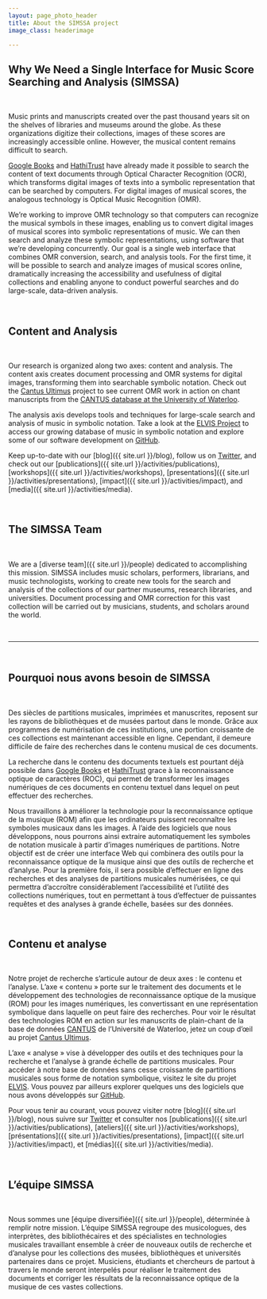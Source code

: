 ```yaml
---
layout: page_photo_header
title: About the SIMSSA project
image_class: headerimage

---
```

## Why We Need a Single Interface for Music Score Searching and Analysis (SIMSSA)

<br>  

Music prints and manuscripts created over the past thousand years sit on the shelves of libraries and museums around the globe. As these organizations digitize their collections, images of these scores are increasingly accessible online. However, the musical content remains difficult to search.

[Google Books](https://books.google.ca/) and [HathiTrust](https://www.hathitrust.org/) have already made it possible to search the content of text documents through Optical Character Recognition (OCR), which transforms digital images of texts into a symbolic representation that can be searched by computers. For digital images of musical scores, the analogous technology is Optical Music Recognition (OMR).

We’re working to improve OMR technology so that computers can recognize the musical symbols in these images, enabling us to convert digital images of musical scores into symbolic representations of music. We can then search and analyze these symbolic representations, using software that we’re developing concurrently. Our goal is a single web interface that combines OMR conversion, search, and analysis tools. For the first time, it will be possible to search and analyze images of musical scores online, dramatically increasing the accessibility and usefulness of digital collections and enabling anyone to conduct powerful searches and do large-scale, data-driven analysis.

<br>  

## Content and Analysis

<br>  

Our research is organized along two axes: content and analysis. The content axis creates document processing and OMR systems for digital images, transforming them into searchable symbolic notation. Check out the [Cantus Ultimus](http://cantus.simssa.ca/) project to see current OMR work in action on chant manuscripts from the [CANTUS database at the University of Waterloo](http://cantus.uwaterloo.ca/).

The analysis axis develops tools and techniques for large-scale search and analysis of music in symbolic notation. Take a look at the [ELVIS Project](http://elvisproject.ca/) to access our growing database of music in symbolic notation and explore some of our software development on [GitHub](https://github.com/DDMAL).

Keep up-to-date with our [blog]({{ site.url }}/blog), follow us on [Twitter](https://twitter.com/simssaproject), and check out our [publications]({{ site.url }}/activities/publications), [workshops]({{ site.url }}/activities/workshops), [presentations]({{ site.url }}/activities/presentations), [impact]({{ site.url }}/activities/impact), and [media]({{ site.url }}/activities/media).


<br>

## The SIMSSA Team

<br>

We are a [diverse team]({{ site.url }}/people) dedicated to accomplishing this mission. SIMSSA includes music scholars, performers, librarians, and music technologists, working to create new tools for the search and analysis of the collections of our partner museums, research libraries, and universities. Document processing and OMR correction for this vast collection will be carried out by musicians, students, and scholars around the world.

<br>  
<hr>  
<br>  

## Pourquoi nous avons besoin de SIMSSA

<br>  

Des siècles de partitions musicales, imprimées et manuscrites, reposent sur les rayons de bibliothèques et de musées partout dans le monde. Grâce aux programmes de numérisation de ces institutions, une portion croissante de ces collections est maintenant accessible en ligne. Cependant, il demeure difficile de faire des recherches dans le contenu musical de ces documents.


La recherche dans le contenu des documents textuels est pourtant déjà possible dans [Google Books](https://books.google.ca/) et [HathiTrust](https://www.hathitrust.org/) grace à la reconnaissance optique de caractères (ROC), qui permet de transformer les images numériques de ces documents en contenu textuel dans lequel on peut effectuer des recherches.


Nous travaillons à améliorer la technologie pour la reconnaissance optique de la musique (ROM) afin que les ordinateurs puissent reconnaître les symboles musicaux dans les images. À l’aide des logiciels que nous développons, nous pourrons ainsi extraire automatiquement les symboles de notation musicale à partir d’images numériques de partitions. Notre objectif est de créer une interface Web qui combinera des outils pour la reconnaissance optique de la musique ainsi que des outils de recherche et d’analyse. Pour la première fois, il sera possible d’effectuer en ligne des recherches et des analyses de partitions musicales numérisées, ce qui permettra d’accroître considérablement l’accessibilité et l’utilité des collections numériques, tout en permettant à tous d’effectuer de puissantes requêtes et des analyses à grande échelle, basées sur des données.


<br>  

## Contenu et analyse

<br>  

Notre projet de recherche s’articule autour de deux axes : le contenu et l’analyse. L’axe « contenu » porte sur le traitement des documents et le développement des technologies de reconnaissance optique de la musique (ROM) pour les images numériques, les convertissant en une représentation symbolique dans laquelle on peut faire des recherches. Pour voir le résultat des technologies ROM en action sur les manuscrits de plain-chant de la base de données [CANTUS](http://cantus.uwaterloo.ca/) de l’Université de Waterloo, jetez un coup d’œil au projet [Cantus Ultimus](https://cantus.simssa.ca/).


L’axe « analyse » vise à développer des outils et des techniques pour la recherche et l’analyse à grande échelle de partitions musicales. Pour accéder à notre base de données sans cesse croissante de partitions musicales sous forme de notation symbolique, visitez le site du projet [ELVIS](http://elvisproject.ca/). Vous pouvez par ailleurs explorer quelques uns des logiciels que nous avons développés sur [GitHub](https://github.com/DDMAL).


Pour vous tenir au courant, vous pouvez visiter notre [blog]({{ site.url }}/blog), nous suivre sur [Twitter](https://twitter.com/simssaproject) et consulter nos [publications]({{ site.url }}/activities/publications), [ateliers]({{ site.url }}/activities/workshops), [présentations]({{ site.url }}/activities/presentations), [impact]({{ site.url }}/activities/impact), et [médias]({{ site.url }}/activities/media).


<br>

## L’équipe SIMSSA

<br>

Nous sommes une [équipe diversifiée]({{ site.url }}/people), déterminée à remplir notre mission. L’équipe SIMSSA regroupe des musicologues, des interprètes, des bibliothécaires et des spécialistes en technologies musicales travaillant ensemble à créer de nouveaux outils de recherche et d’analyse pour les collections des musées, bibliothèques et universités partenaires dans ce projet. Musiciens, étudiants et chercheurs de partout à travers le monde seront interpelés pour réaliser le traitement des documents et corriger les résultats de la reconnaissance optique de la musique de ces vastes collections.


<br>

